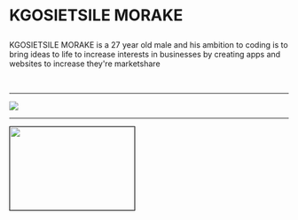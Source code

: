 <!DOCTYPE html>
<html>

<head>
</head>
<body>

<h1>

KGOSIETSILE MORAKE </h1>
<p>KGOSIETSILE MORAKE is a 27 year old male and his ambition to coding is to bring ideas to life
to increase interests in businesses by creating apps and websites to increase they're marketshare  </p>
<br>
<hr>
</body> 
<img src=./content://media/external/downloads/1000000562"height="100"width="120"> <hr>
</html>

<img style="border:1px solid black;" src="" width="225" height="151" alt="" />
